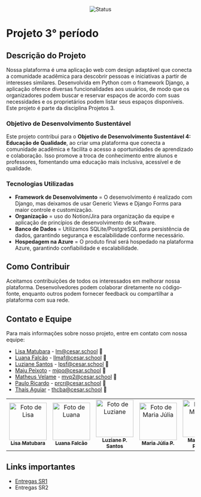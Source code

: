 <p align="center">
  <img
    src="https://img.shields.io/badge/Status-Em%20desenvolvimento-green?style=flat-square"
    alt="Status"
  />
</p>

# Projeto 3° período

## Descrição do Projeto

Nossa plataforma é uma aplicação web com design adaptável que conecta a comunidade acadêmica para descobrir pessoas e iniciativas a partir de interesses similares. Desenvolvida em Python com o framework Django, a aplicação oferece diversas funcionalidades aos usuários, de modo que os organizadores podem buscar e reservar espaços de acordo com suas necessidades e os proprietários podem listar seus espaços disponíveis.
Este projeto é parte da disciplina Projetos 3.

### Objetivo de Desenvolvimento Sustentável

Este projeto contribui para o **Objetivo de Desenvolvimento Sustentável 4: Educação de Qualidade**, ao criar uma plataforma que conecta a comunidade acadêmica e facilita o acesso a oportunidades de aprendizado e colaboração. Isso promove a troca de conhecimento entre alunos e professores, fomentando uma educação mais inclusiva, acessível e de qualidade.

### Tecnologias Utilizadas

- **Framework de Desenvolvimento** = O desenvolvimento é realizado com Django, mas deixamos de usar Generic Views e Django Forms para maior controle e customização.
- **Organização** = uso do Notion/Jira para organização da equipe e aplicação de princípios de desenvolvimento de software.
- **Banco de Dados** = Utilizamos SQLite/PostgreSQL para persistência de dados, garantindo segurança e escalabilidade conforme necessário.
- **Hospedagem na Azure** = O produto final será hospedado na plataforma Azure, garantindo confiabilidade e escalabilidade.

## Como Contribuir

Aceitamos contribuições de todos os interessados em melhorar nossa plataforma. Desenvolvedores podem colaborar diretamente no código-fonte, enquanto outros podem fornecer feedback ou compartilhar a plataforma com sua rede.

## Contato e Equipe

Para mais informações sobre nosso projeto, entre em contato com nossa equipe:

- [Lisa Matubara](https://github.com/lilymtbr) - lm@cesar.school 📩
- [Luana Falcão](https://github.com/lua-mf) - llmaf@cesar.school 📩
- [Luziane Santos](https://github.com/luzianes) - lpsf@cesar.school 📩
- [Maju Peixoto](https://github.com/majupeixoto) - mjpo@cesar.school 📩
- [Matheus Velame](https://github.com/MatheusVelame) - mvp2@cesar.school 📩
- [Paulo Ricardo](https://github.com/paulo-rago) - prcr@cesar.school 📩
- [Thaís Aguiar](https://github.com/aguiarth) - thcba@cesar.school 📩

<table>
  <tr>
    <td align="center">
      <a href="https://github.com/lilymtbr">
        <img src="https://avatars.githubusercontent.com/lilymtbr" width="100px;" alt="Foto de Lisa"/><br>
        <sub>
          <b>Lisa Matubara</b>
        </sub>
      </a>
    </td>
    <td align="center">
      <a href="https://github.com/lua-mf">
        <img src="https://avatars.githubusercontent.com/lua-mf" width="100px;" alt="Foto de Luana"/><br>
        <sub>
          <b>Luana Falcão</b>
        </sub>
      </a>
    </td>
    <td align="center">
      <a href="https://github.com/luzianes">
        <img src="https://avatars.githubusercontent.com/luzianes" width="100px;" alt="Foto de Luziane"/><br>
        <sub>
          <b>Luziane P. Santos</b>
        </sub>
      </a>
    </td>
    <td align="center">
      <a href="https://github.com/majupeixoto">
        <img src="https://avatars.githubusercontent.com/majupeixoto" width="100px;" alt="Foto de Maria Júlia"/><br>
        <sub>
          <b>Maria Júlia P.</b>
        </sub>
      </a>
    </td>
    <td align="center">
      <a href="https://github.com/MatheusVelame">
        <img src="https://avatars.githubusercontent.com/MatheusVelame" width="100px;" alt="Foto de Matheus"/><br>
        <sub>
          <b>Matheus V. Pessoa</b>
        </sub>
      </a>
    </td>
    <td align="center">
      <a href="https://github.com/paulo-rago">
        <img src="https://avatars.githubusercontent.com/paulo-rago" width="100px;" alt="Foto de Paulo"/><br>
        <sub>
          <b>Paulo R. Costa</b>
        </sub>
      </a>
    </td>
    <td align="center">
      <a href="https://github.com/aguiarth">
        <img src="https://avatars.githubusercontent.com/aguiarth" width="100px;" alt="Foto de Thaís"/><br>
        <sub>
          <b>Thaís Aguiar</b>
        </sub>
      </a>
    </td>
  </tr>
</table>

## Links importantes

- [Entregas SR1](https://github.com/majupeixoto/polaris/blob/main/SR1.md)
- Entregas SR2

